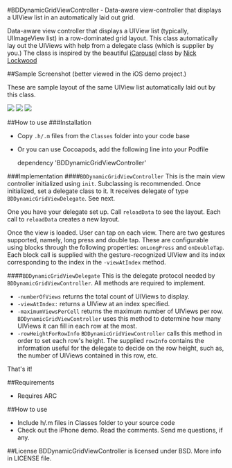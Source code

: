 #BDDynamicGridViewController - Data-aware view-controller that displays a UIView list in an automatically laid out grid.

Data-aware view controller that displays a UIView list (typically, UIImageView list) in a row-dominated grid layout. This class automatically lay out the UIViews with help from a delegate class (which is supplier by you.) The class is inspired by the beautiful [iCarousel](https://github.com/nicklockwood/iCarousel) class by [Nick Lockwood](https://github.com/nicklockwood)

##Sample Screenshot (better viewed in the iOS demo project.)

These are sample layout of the same UIView list automatically laid out by this class.

[![](https://github.com/norsez/BDDynamicGridViewController/raw/master/BDDynamicGridViewDemo/screencap1.png)](https://github.com/norsez/BDDynamicGridViewController/raw/master/BDDynamicGridViewDemo/screencap1.png) [![](https://github.com/norsez/BDDynamicGridViewController/raw/master/BDDynamicGridViewDemo/screencap2.png)](https://github.com/norsez/BDDynamicGridViewController/raw/master/BDDynamicGridViewDemo/screencap2.png) [![](https://github.com/norsez/BDDynamicGridViewController/raw/master/BDDynamicGridViewDemo/screencap3.png)](https://github.com/norsez/BDDynamicGridViewController/raw/master/BDDynamicGridViewDemo/screencap3.png)

##How to use
###Installation 
- Copy `.h/.m` files from the `Classes` folder into your code base
- Or you can use Cocoapods, add the following line into your Podfile

    dependency 'BDDynamicGridViewController'

###Implementation
####`BDDynamicGridViewController`
This is the main view controller initialized using `init`. Subclassing is recommended. Once initialized, set a delegate class to it. It receives delegate of type `BDDynamicGridViewDelegate`. See next. 

One you have your delegate set up. Call `reloadData` to see the layout. Each call to `reloadData` creates a new layout.

Once the view is loaded. User can tap on each view. There are two gestures supported, namely, long press and double tap. These are configurable using blocks through the following properties: `onLongPress` and `onDoubleTap`. Each block call is supplied with the gesture-recognized UIView and its index corresponding to the index in the `-viewAtIndex` method.


####`BDDynamicGridViewDelegate`
This is the delegate protocol needed by `BDDynamicGridViewController`. All methods are required to implement.

- `-numberOfViews` returns the total count of UIViews to display.
- `-viewAtIndex:` returns a UIView at an index specified.
- `-maximumViewsPerCell` returns the maximum number of UIViews per row. `BDDynamicGridViewController` uses this method to determine how many UIViews it can fill in each row at the most.
- `-rowHeightForRowInfo` `BDDynamicGridViewController` calls this method in order to set each row's height. The supplied `rowInfo` contains the information useful for the delegate to decide on the row height, such as, the number of UIViews contained in this row, etc.

That's it!

##Requirements
- Requires ARC


##How to use
- Include h/.m files in Classes folder to your source code
- Check out the iPhone demo. Read the comments. Send me questions, if any.


##License
BDDynamicGridViewController is licensed under BSD. More info in LICENSE file.